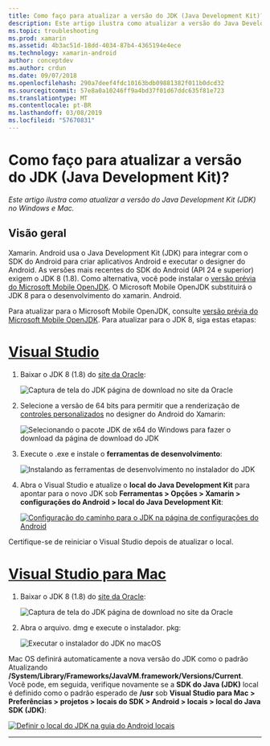```yaml
---
title: Como faço para atualizar a versão do JDK (Java Development Kit)?
description: Este artigo ilustra como atualizar a versão do Java Development Kit (JDK) no Windows e Mac.
ms.topic: troubleshooting
ms.prod: xamarin
ms.assetid: 4b3ac51d-18dd-4034-87b4-4365194e4ece
ms.technology: xamarin-android
author: conceptdev
ms.author: crdun
ms.date: 09/07/2018
ms.openlocfilehash: 290a7deef4fdc10163bdb09881382f011b0dcd32
ms.sourcegitcommit: 57e8a0a10246ff9a4bd37f01d67ddc635f81e723
ms.translationtype: MT
ms.contentlocale: pt-BR
ms.lasthandoff: 03/08/2019
ms.locfileid: "57670831"
---
```

# <a name="how-do-i-update-the-java-development-kit-jdk-version"></a>Como faço para atualizar a versão do JDK (Java Development Kit)?

_Este artigo ilustra como atualizar a versão do Java Development Kit (JDK) no Windows e Mac._

## <a name="overview"></a>Visão geral

Xamarin. Android usa o Java Development Kit (JDK) para integrar com o SDK do Android para criar aplicativos Android e executar o designer do Android. As versões mais recentes do SDK do Android (API 24 e superior) exigem o JDK 8 (1.8). Como alternativa, você pode instalar o [versão prévia do Microsoft Mobile OpenJDK](~/android/get-started/installation/openjdk.md). O Microsoft Mobile OpenJDK substituirá o JDK 8 para o desenvolvimento do xamarin. Android.

Para atualizar para o Microsoft Mobile OpenJDK, consulte [versão prévia do Microsoft Mobile OpenJDK](~/android/get-started/installation/openjdk.md). Para atualizar para o JDK 8, siga estas etapas:

# <a name="visual-studiotabwindows"></a>[Visual Studio](#tab/windows)

1.  Baixar o JDK 8 (1.8) do [site da Oracle](https://www.oracle.com/technetwork/java/javase/downloads/index.html):

    ![Captura de tela do JDK página de download no site da Oracle](update-jdk-images/image1.png)

2.  Selecione a versão de 64 bits para permitir que a renderização de [controles personalizados](https://developer.xamarin.com/releases/vs/xamarin.vs_4/xamarin.vs_4.2/#androiddesignercustomcontrols) no designer do Android do Xamarin:

    ![Selecionando o pacote JDK de x64 do Windows para fazer o download da página de download do JDK](update-jdk-images/image2.png)

3.  Execute o .exe e instale o **ferramentas de desenvolvimento**:

    ![Instalando as ferramentas de desenvolvimento no instalador do JDK](update-jdk-images/image3.png)

4.  Abra o Visual Studio e atualize o **local do Java Development Kit** para apontar para o novo JDK sob **Ferramentas > Opções > Xamarin > configurações do Android > local do Java Development Kit**:

    [![Configuração do caminho para o JDK na página de configurações do Android](update-jdk-images/image4-sml.png)](update-jdk-images/image4.png#lightbox)

Certifique-se de reiniciar o Visual Studio depois de atualizar o local.

# <a name="visual-studio-for-mactabmacos"></a>[Visual Studio para Mac](#tab/macos)

1.  Baixar o JDK 8 (1.8) do [site da Oracle](https://www.oracle.com/technetwork/java/javase/downloads/index.html):

    ![Captura de tela do JDK página de download no site da Oracle](update-jdk-images/image1.png)

2.  Abra o arquivo. dmg e execute o instalador. pkg:

    ![Executar o instalador do JDK no macOS](update-jdk-images/image5.png)

Mac OS definirá automaticamente a nova versão do JDK como o padrão Atualizando **/System/Library/Frameworks/JavaVM.framework/Versions/Current**. Você pode, em seguida, verifique novamente se a **SDK do Java (JDK)** local é definido como o padrão esperado de **/usr** sob **Visual Studio para Mac > Preferências > projetos > locais do SDK > Android > locais > local do Java SDK (JDK)**:

[![Definir o local do JDK na guia do Android locais](update-jdk-images/image6-sml.png)](update-jdk-images/image6.png#lightbox)

-----


